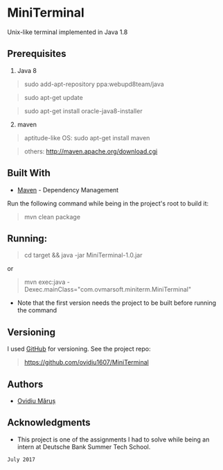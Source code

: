 # MiniTerminal

Unix-like terminal implemented in Java 1.8

## Prerequisites

1. Java 8
 > sudo add-apt-repository ppa:webupd8team/java

 > sudo apt-get update

 > sudo apt-get install oracle-java8-installer

2. maven
 > aptitude-like OS: sudo apt-get install maven

 > others: http://maven.apache.org/download.cgi

## Built With
* [Maven](https://maven.apache.org/) - Dependency Management

Run the following command while being in the project's root to build it:

 > mvn clean package

## Running:

> cd target && java -jar MiniTerminal-1.0.jar 

or

> mvn exec:java -Dexec.mainClass="com.ovmarsoft.miniterm.MiniTerminal"

* Note that the first version needs the project to be built before running the command


## Versioning

I used [GitHub](https://github.com/) for versioning. See the project repo: 
 > https://github.com/ovidiu1607/MiniTerminal

## Authors
* [Ovidiu Măruș](https://github.com/ovidiu1607)

## Acknowledgments

* This project is one of the assignments I had to solve while being an intern at Deutsche Bank Summer Tech School.



`July 2017`